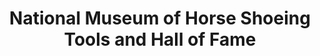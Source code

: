 ---
layout: repo
title: "National Museum of Horse Shoeing Tools and Hall of Fame"
id: 24670
permalink: repos/24670/
---